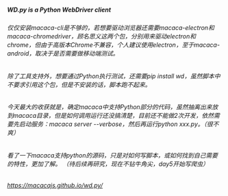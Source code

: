 ##### WD.py is a Python WebDriver client

###### 仅仅安装macaca-cli是不够的，若想要驱动浏览器还需要macaca-electron和macaca-chromedriver，顾名思义这两个包，分别用来驱动electron和chrome，但由于高版本Chrome不兼容，个人建议使用electron，至于macaca-android，取决于是否需要做移动端测试。

###### 除了工具支持外，想要通过Python执行测试，还需要pip install wd，虽然脚本中不要求引用这个包，但是不安装的话，脚本跑不起来。

###### 今天最大的收获就是，确定macaca中支持Python部分的代码，虽然抽离出来放到macaca目录，但是如何调用运行还没搞清楚，目前还不能做2次开发，依然需要先启动服务：macaca server --verbose，然后再运行python xxx.py。（很不爽）

###### 看了一下macaca支持python的源码，只是对如何写脚本，或如何找到自己需要的特性，更加了解。 （待后续再研究，现在不钻牛角尖，day5开始写爬虫）

###### https://macacajs.github.io/wd.py/
